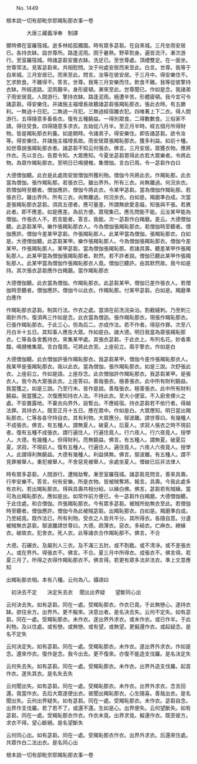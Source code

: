 ﻿　　No. 1449

根本說一切有部毗奈耶羯恥那衣事一卷

　　　　大唐三藏義凈奉　制譯


爾時佛在室羅筏城。逝多林給孤獨園。時有眾多苾芻。在自來城。三月坐雨安居已。各持衣缽。詣世尊所。路逢泥雨。困于暑熱。野草割身。遍皆流汗。漸次游行。至室羅筏城。時諸苾芻安置衣缽。洗足已。至世尊處。頂禮雙足。在一面坐。世尊常法。見客苾芻來。共相慰問。汝于何處安居而來至此。白言。世尊。我等于自來城。三月安居已。而來至此。問言。汝等在彼安居。于三月中。得安樂住不。乞求飲食。不難得不。答言。世尊。我等三月安樂而住。飲食不難。我等從彼擎持衣缽。所經道路。泥雨艱辛。身形疲頓。漸來至此。世尊聞已。作如是念。我諸弟子雨安居竟。人間游行。擎持衣缽。路逢泥雨。極遭辛苦。形體疲頓。我今宜可令諸苾芻。得安樂住。并諸施主福增長故聽諸苾芻張羯恥那衣。張此衣時。有五勝利。一無過十日犯。二無過一月犯。三無過經宿離衣犯。四唯著上下二衣。得人間游行。五得隨意多畜長衣。復有五種饒益。一得別眾食。二得數數食。三俗家不請。得往受食。四得隨意多求衣。五始從八月半。至正月半時。經五個月所得財物。皆是羯恥那衣利養。如是開時。令諸弟子。得安樂住。即告諸苾芻。欲令汝等。得安樂住。并諸施主福增長故。雨安居眾張羯恥那衣。獲多利益。如前十種。如世尊說張羯恥那衣者。諸苾芻不知云何張衣。佛言。三月安居。眾獲衣物。應將作衣。先以言白。告眾令知。大眾應知。今夏坐苾芻眾得此衣若大眾樂者。令將此物。為眾作羯恥那衣。至明日已鳴揵椎。集僧伽。言白已周。令一苾芻作白曰

大德僧伽聽。此衣是此處雨安居僧伽所獲利物。僧伽今共將此衣。作羯恥那。此衣當為僧伽。張作羯恥那。若張衣已。雖出界外。所有三衣。尚無離過。何況余衣。若僧伽時至聽者。僧伽應許。僧伽今將此衣。令某甲苾芻。當為僧伽作羯恥那。若張衣已。雖出界外。所有三衣。尚無離過。何況余衣。白如是。羯磨準白成。次當差張羯恥那衣苾芻。須具五德者。應可量差。所謂無欲愛恚癡。知張與不張。若異此者。即不應差。如是應差。為前方便。眾現集已。應先問能不能。云汝某甲能為僧伽。作張衣人不。若言能者。答言。我能。次一苾芻作白羯磨。差云。大德僧伽聽。此苾芻某甲。樂作張羯恥那衣人。今為僧伽張羯恥那衣。若僧伽時至聽者。僧伽應許。僧伽今差某甲苾芻。作張羯恥那人。此某甲當為僧伽。張羯恥那衣。白如是。大德僧伽聽。此苾芻某甲。樂作張羯恥那人。今為僧伽張羯恥那衣。僧伽今差某甲。作張羯恥那人。某甲苾芻。當為僧伽張羯恥那。若諸具壽。聽差某甲作張羯恥那人。此某甲當為僧伽張羯恥那者。默然。若不許者說。僧伽已聽此某甲作張羯恥那人。此某甲當為僧伽作張羯恥那衣人竟。僧伽已聽許。由其默然故。我今如是持。其次張衣苾芻應作白羯磨。當作羯恥那衣

大德僧伽聽。此衣當為僧伽。作羯恥那衣。此苾芻某甲。僧伽已差作張衣人。若僧伽時至聽者。僧伽應許。僧伽今以此衣。作羯恥那。付某甲苾芻。白如是。羯磨準白應作

作羯恥那衣苾芻。制其行法。作衣之處。當須在前洗浣染治。割截縫刺。乃至刺三兩針共作。復須再三作如是念。此衣當為僧迦。張作羯恥那衣。現張作羯恥那衣。已張作羯恥那衣。于此三心。但為后二。亦成作法。若不作者。得惡作罪。次至八月白半十五日。其知事人應告大眾。作如是白。諸大德。明日我當為眾張羯恥那衣。仁等各各舍舊持衣。來集某甲處。其張衣苾芻。于此衣上。布列名花。妙香熏馥。鳴揵椎集眾。言白復周。可將此衣至。上座前立。兩手擎衣。作如是白

大德僧伽聽。此衣僧伽許張作羯恥那衣。我苾芻某甲。僧伽今差作張羯恥那衣人。我某甲是張羯恥那衣。我以此衣。當為僧伽。張作羯恥那衣。如是三說。次舒張此衣。上座前立。作如是語。上座存念。此衣僧伽許作羯恥那衣。我苾芻某甲。是張衣人。我今為大眾張此衣。上座答曰。善哉張衣。極善張衣。此中所有財利饒益。我當獲之。如是三說。乃至行末。皆作是說。善哉張衣。極善張衣。此中所有財利饒益。我當獲之。次復應知持衣人法。不持此衣。至大小便室。不入廚舍煙火之處。不安置露地。不棄衣向界外。設暫出。不應經宿。持衣苾芻若不依行者。得越法罪。其持衣人。既至正月十五日。應在眾中。作如是白。大眾應知。明日當出羯恥那衣。仁等各各守持自衣。其有利物。大眾應分。鄔波離。請世尊曰。有幾種人不成張衣。佛言。有五種人。謂無夏人。破夏人。后夏人。求寂人張衣之時不現前者。復有五種不成張衣。謂行遍住人。行遍住竟人。行六夜人。行六夜竟人。授學人。大德。有幾種人。但得財利。而無饒益。佛言。有五種人。謂無夏。破夏后夏。求寂。不現前人。復有五種人。行遍住人。遍住竟人。六夜人六夜竟人。授學人。此謂得利無饒益。大德有幾種人。利益俱無。佛言。鄔波離。有五種人。謂不見罪被舉人。重犯被舉人。不舍惡見被舉人。余處坐夏人。僧破已后非法律人

時有眾多苾芻。人間游行。遭賊劫奪。漸至室羅筏城。諸苾芻見問言。善來具壽。行李安樂不。答言。何有安樂。所是衣物。皆被賊奪將。報言。具壽。今我此處多有衣利。若出羯恥那衣。得與具壽共相分給。以緣白佛。佛言。苾芻若有賊緣。當可為出羯恥那衣。應如是出。如常作前方便已。令一苾芻作白羯磨。大德僧伽聽。于此住處。和合僧伽。共張羯恥那衣。今有眾多苾芻。被賊所劫無衣至此。若僧伽時至聽者。僧伽應許。僧伽今為此被賊苾芻。出羯恥那衣。白如是。羯磨準白成。乃至結竟。既作法已。所有利物。受衣之人皆共平分。其所得衣。各隨自意。分遺被賊無衣苾芻。鄔波離請世尊曰。大德。疏薄衣。惡衣。多結衣。纻麻衣。繚緣衣。破故衣。犯舍衣。死人衣。此等諸衣合作羯恥那不。佛言。不合

大德。石碾衣。及屬別人三衣。及不滿三五肘。或不割截。或不清凈。或不差張衣人。或在界外。得張衣不。佛言。不合。夏三月中所得衣。成張衣不。佛言得。若夏三月了。所得之衣得作羯恥那衣不。佛言得。若更有眾多法非法衣。準上文意應知

出羯恥那衣相。本有八種。云何為八。攝頌曰

　初決去不定　　決定失去衣
　聞出出界疑　　望斷同心出　

云何決去失。如有苾芻。同在一處。受羯恥那衣。作衣已竟。于此無戀心。遂持衣缽。欲往余方。出界外。更不擬來。決意出者。是名決去失。云何不定失。如有苾芻。同在一處。受羯恥那衣。未作衣。遂出界外求衣。或未作衣。或已作半。于此利物。及以住處。或有戀。或無戀。或有望。或無望。更擬還作衣。或起疑念。是名不定失

云何決定失。如有苾芻。同在一處。受羯恥那衣。未作衣。遂出界外求衣。作如是念。還來作衣。復作是念。我今出去。更不復來。亦復不能造支伐羅。是名決定失

云何失去失。如有苾芻。同在一處。受羯恥那衣。未作衣。出界外造支伐羅。起首作衣。遂失其衣。是名失去失

云何聞出失。如有苾芻。同在一處。受羯恥那衣。未作衣。出界外求衣。念言回還。我當作衣。去后大眾遂便出衣。彼聞出羯恥那衣。心生隨喜。善哉出衣。是名聞出失。云何出界疑失。如有苾芻。同在一處。受羯恥那衣。未作衣。苾芻自念。出界作支伐羅。若了若不了。或還不還。生如是心。出界便失。云何望斷失。如有苾芻。同在一處。受羯恥那衣作衣。作衣未竟。出界求覓。擬還作衣。既至彼方。求衣不得。望心斷絕。是名望斷失

云何同心出。如有苾芻。同在一處。受羯恥那衣作衣。出界外求衣。后還來住處。共眾作白二法出衣。是名同心出

根本說一切有部毗奈耶羯恥那衣事一卷

